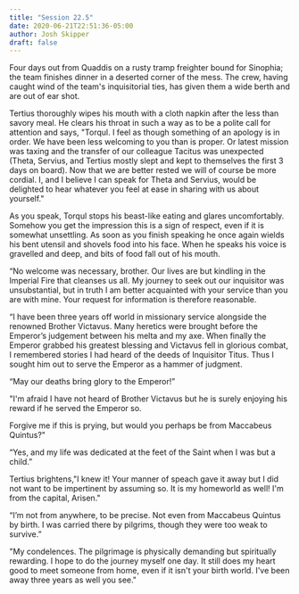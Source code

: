 ```yaml
---
title: "Session 22.5"
date: 2020-06-21T22:51:36-05:00
author: Josh Skipper
draft: false
---
```

Four days out from Quaddis on a rusty tramp freighter bound for Sinophia; the team finishes dinner in a deserted corner of the mess. The crew, having caught wind of the team's inquisitorial ties, has given them a wide berth and are out of ear shot. 

Tertius thoroughly wipes his mouth with a cloth napkin after the less than savory meal. He clears his throat in such a way as to be a polite call for attention and says, "Torqul. I feel as though something of an apology is in order. We have been less welcoming to you than is proper. Or latest mission was taxing and the transfer of our colleague Tacitus was unexpected (Theta, Servius, and Tertius mostly slept and kept to themselves the first 3 days on board). Now that we are better rested we will of course be more cordial. I, and I believe I can speak for Theta and Servius, would be delighted to hear whatever you feel at ease in sharing with us about yourself."

As you speak, Torqul stops his beast-like eating and glares uncomfortably. Somehow you get the impression this is a sign of respect, even if it is somewhat unsettling. As soon as you finish speaking he once again wields his bent utensil and shovels food into his face. When he speaks his voice is gravelled and deep, and bits of food fall out of his mouth.

“No welcome was necessary, brother. Our lives are but kindling in the Imperial Fire that cleanses us all. My journey to seek out our inquisitor was unsubstantial, but in truth I am better acquainted with your service than you are with mine. Your request for information is therefore reasonable.

“I have been three years off world in missionary service alongside the renowned Brother Victavus. Many heretics were brought before the Emperor’s judgement between his melta and my axe. When finally the Emperor grabbed his greatest blessing and Victavus fell in glorious combat, I remembered stories I had heard of the deeds of Inquisitor Titus. Thus I sought him out to serve the Emperor as a hammer of judgment.

“May our deaths bring glory to the Emperor!”

"I'm afraid I have not heard of Brother Victavus but he is surely enjoying his reward if he served the Emperor so.

Forgive me if this is prying, but would you perhaps be from Maccabeus Quintus?"

“Yes, and my life was dedicated at the feet of the Saint when I was but a child.”

Tertius brightens,"I knew it! Your manner of speach gave it away but I did not want to be impertinent by assuming so. It is my homeworld as well! I'm from the capital, Arisen."

“I’m not from anywhere, to be precise. Not even from Maccabeus Quintus by birth. I was carried there by pilgrims, though they were too weak to survive.”

"My condelences. The pilgrimage is physically demanding but spiritually rewarding. I hope to do the journey myself one day. It still does my heart good to meet someone from home, even if it isn't your birth world. I've been away three years as well you see."

